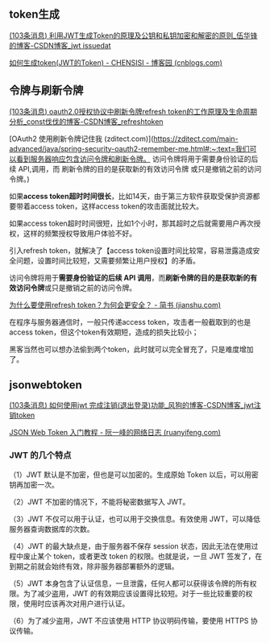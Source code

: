 ## token生成

[(103条消息) 利用JWT生成Token的原理及公钥和私钥加密和解密的原则_伍华锋的博客-CSDN博客_jwt issuedat](https://blog.csdn.net/weixin_42030357/article/details/95629924)

[如何生成token(JWT的Token) - CHENSISI - 博客园 (cnblogs.com)](https://www.cnblogs.com/chensisi/p/13372310.html)

## 令牌与刷新令牌

[(103条消息) oauth2.0授权协议中刷新令牌refresh token的工作原理及生命周期分析_const伐伐的博客-CSDN博客_refreshtoken](https://blog.csdn.net/u013905744/article/details/111246789?spm=1001.2101.3001.6661.1&depth_1-utm_relevant_index=1)

[OAuth2 使用刷新令牌记住我 (zditect.com)](https://zditect.com/main-advanced/java/spring-security-oauth2-remember-me.html#:~:text=我们可以看到服务器响应包含访问令牌和刷新令牌。 访问令牌将用于需要身份验证的后续 API,调用，而 刷新令牌的目的是获取新的有效访问令牌 或只是撤销之前的访问令牌。)

如果**access token超时时间很长**，比如14天，由于第三方软件获取受保护资源都要带着access token，这样access token的攻击面就比较大。

如果access token超时时间很短，比如1个小时，那其超时之后就需要用户再次授权，这样的频繁授权导致用户体验不好。

引入refresh token，就解决了【access token设置时间比较常，容易泄露造成安全问题，设置时间比较短，又需要频繁让用户授权】的矛盾。

访问令牌将用于**需要身份验证的后续 API 调用**，而**刷新令牌的目的是获取新的有效访问令牌**或只是撤销之前的访问令牌。

[为什么要使用refresh token？为何会更安全？ - 简书 (jianshu.com)](https://www.jianshu.com/p/f73eec9d1096)

在程序与服务器通信时，一般只传递access token，攻击者一般截取到的也是access token，但这个token有效期短，造成的损失比较小；

黑客当然也可以想办法偷到两个token，此时就可以完全冒充了，只是难度增加了。

## jsonwebtoken

[(103条消息) 如何使用jwt 完成注销(退出登录)功能_风狗的博客-CSDN博客_jwt注销token](https://blog.csdn.net/weixin_39813433/article/details/122287823)

[JSON Web Token 入门教程 - 阮一峰的网络日志 (ruanyifeng.com)](https://ruanyifeng.com/blog/2018/07/json_web_token-tutorial.html)

### JWT 的几个特点

（1）JWT 默认是不加密，但也是可以加密的。生成原始 Token 以后，可以用密钥再加密一次。

（2）JWT 不加密的情况下，不能将秘密数据写入 JWT。

（3）JWT 不仅可以用于认证，也可以用于交换信息。有效使用 JWT，可以降低服务器查询数据库的次数。

（4）JWT 的最大缺点是，由于服务器不保存 session 状态，因此无法在使用过程中废止某个 token，或者更改 token 的权限。也就是说，一旦 JWT 签发了，在到期之前就会始终有效，除非服务器部署额外的逻辑。

（5）JWT 本身包含了认证信息，一旦泄露，任何人都可以获得该令牌的所有权限。为了减少盗用，JWT 的有效期应该设置得比较短。对于一些比较重要的权限，使用时应该再次对用户进行认证。

（6）为了减少盗用，JWT 不应该使用 HTTP 协议明码传输，要使用 HTTPS 协议传输。